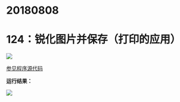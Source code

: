 # 20180808

# 124：锐化图片并保存（打印的应用）

<img src="http://image.renkaigis.com/keepcoding/2018080801.png">

<a href="https://github.com/renkaigis/KeepCoding/tree/master/2018/08/08" target="_blank">参见程序源代码</a>

**运行结果：**

<img src="http://image.renkaigis.com/keepcoding/2018080802.png">
